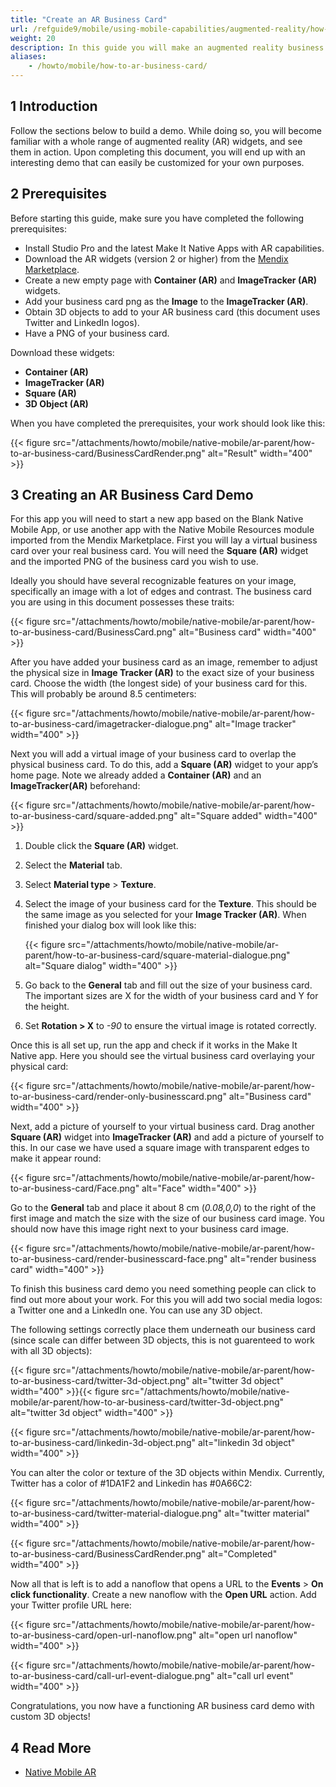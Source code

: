 ```yaml
---
title: "Create an AR Business Card"
url: /refguide9/mobile/using-mobile-capabilities/augmented-reality/how-to-ar-business-card/
weight: 20
description: In this guide you will make an augmented reality business card app.
aliases:
    - /howto/mobile/how-to-ar-business-card/
---
```


## 1 Introduction

Follow the sections below to build a demo. While doing so, you will become familiar with a whole range of augmented reality (AR) widgets, and see them in action. Upon completing this document, you will end up with an interesting demo that can easily be customized for your own purposes. 

## 2 Prerequisites

Before starting this guide, make sure you have completed the following prerequisites:

* Install Studio Pro and the latest Make It Native Apps with AR capabilities.
* Download the AR widgets (version 2 or higher) from the [Mendix Marketplace](https://marketplace.mendix.com/link/component/117209).
* Create a new empty page with **Container (AR)** and **ImageTracker (AR)** widgets.
* Add your business card png as the **Image** to the **ImageTracker (AR)**.
* Obtain 3D objects to add to your AR business card (this document uses Twitter and LinkedIn logos).
* Have a PNG of your business card.

Download these widgets:

* **Container (AR)**
* **ImageTracker (AR)**
* **Square (AR)**
* **3D Object (AR)**

When you have completed the prerequisites, your work should look like this:

{{< figure src="/attachments/howto/mobile/native-mobile/ar-parent/how-to-ar-business-card/BusinessCardRender.png" alt="Result"   width="400"  >}}

## 3 Creating an AR Business Card Demo

For this app you will need to start a new app based on the Blank Native Mobile App, or use another app with the Native Mobile Resources module imported from the Mendix Marketplace. First you will lay a virtual business card over your real business card. You will need the **Square (AR)** widget and the imported PNG of the business card you wish to use.

Ideally you should have several recognizable features on your image, specifically an image with a lot of edges and contrast. The business card you are using in this document possesses these traits:

{{< figure src="/attachments/howto/mobile/native-mobile/ar-parent/how-to-ar-business-card/BusinessCard.png" alt="Business card"   width="400"  >}}

After you have added your business card as an image, remember to adjust the physical size in **Image Tracker (AR)** to the exact size of your business card. Choose the width (the longest side) of your business card for this. This will probably be around 8.5 centimeters:

{{< figure src="/attachments/howto/mobile/native-mobile/ar-parent/how-to-ar-business-card/imagetracker-dialogue.png" alt="Image tracker"   width="400"  >}}

Next you will add a virtual image of your business card to overlap the physical business card. To do this, add a
**Square (AR)** widget to your app’s home page. Note we already added a **Container (AR)** and an **ImageTracker(AR)** beforehand:

{{< figure src="/attachments/howto/mobile/native-mobile/ar-parent/how-to-ar-business-card/square-added.png" alt="Square added"   width="400"  >}}

1. Double click the **Square (AR)** widget.
1. Select the **Material** tab.
1. Select **Material type** > **Texture**.
1. Select the image of your business card for the **Texture**. This should be the same image as you selected for your **Image Tracker (AR)**. When finished your dialog box will look like this:

    {{< figure src="/attachments/howto/mobile/native-mobile/ar-parent/how-to-ar-business-card/square-material-dialogue.png" alt="Square dialog"   width="400"  >}}

1. Go back to the **General** tab and fill out the size of your business card. The important sizes are X for the width of your business card and Y for the height.
1. Set **Rotation > X** to *-90* to ensure the virtual image is rotated correctly.

Once this is all set up, run the app and check if it works in the Make It Native app. Here you should see the
virtual business card overlaying your physical card:

{{< figure src="/attachments/howto/mobile/native-mobile/ar-parent/how-to-ar-business-card/render-only-businesscard.png" alt="Business card"   width="400"  >}}

Next, add a picture of yourself to your virtual business card. Drag another **Square (AR)** widget into
**ImageTracker (AR)** and add a picture of yourself to this. In our case we have used a square image with transparent
edges to make it appear round: 

{{< figure src="/attachments/howto/mobile/native-mobile/ar-parent/how-to-ar-business-card/Face.png" alt="Face"   width="400"  >}}

Go to the **General** tab and place it about 8 cm (*0.08,0,0*) to the right of the first image and match the size with the size of our business card image. You should now have this image right next to your business card image.

{{< figure src="/attachments/howto/mobile/native-mobile/ar-parent/how-to-ar-business-card/render-businesscard-face.png" alt="render business card"   width="400"  >}}

To finish this business card demo you need something people can click to find out more about your work. For this you will add two social media logos: a Twitter one and a LinkedIn one. You can use any 3D object. 

The following settings correctly place them underneath our business card (since scale can differ between 3D objects, this is not guarenteed to work with all 3D objects):

{{< figure src="/attachments/howto/mobile/native-mobile/ar-parent/how-to-ar-business-card/twitter-3d-object.png" alt="twitter 3d object"   width="400"  >}}{{< figure src="/attachments/howto/mobile/native-mobile/ar-parent/how-to-ar-business-card/twitter-3d-object.png" alt="twitter 3d object"   width="400"  >}}

{{< figure src="/attachments/howto/mobile/native-mobile/ar-parent/how-to-ar-business-card/linkedin-3d-object.png" alt="linkedin 3d object" width="400" >}}

You can alter the color or texture of the 3D objects within Mendix. Currently, Twitter has a color of #1DA1F2 and Linkedin has #0A66C2:

{{< figure src="/attachments/howto/mobile/native-mobile/ar-parent/how-to-ar-business-card/twitter-material-dialogue.png" alt="twitter material"   width="400"  >}}

{{< figure src="/attachments/howto/mobile/native-mobile/ar-parent/how-to-ar-business-card/BusinessCardRender.png" alt="Completed"   width="400"  >}}

Now all that is left is to add a nanoflow that opens a URL to the **Events** > **On click functionality**. Create a new nanoflow with the **Open URL** action. Add your Twitter profile URL here:

{{< figure src="/attachments/howto/mobile/native-mobile/ar-parent/how-to-ar-business-card/open-url-nanoflow.png" alt="open url nanoflow"   width="400"  >}}

{{< figure src="/attachments/howto/mobile/native-mobile/ar-parent/how-to-ar-business-card/call-url-event-dialogue.png" alt="call url event"   width="400"  >}}

Congratulations, you now have a functioning AR business card demo with custom 3D objects!

## 4 Read More

* [Native Mobile AR](/appstore/modules/native-mobile-ar/)
